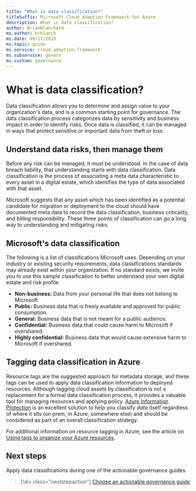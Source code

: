 ```yaml
---
title: "What is data classification?"
titleSuffix: Microsoft Cloud Adoption Framework for Azure
description: What is data classification?
author: BrianBlanchard
ms.author: brblanch
ms.date: 09/17/2019
ms.topic: guide
ms.service: cloud-adoption-framework
ms.subservice: govern
ms.custom: governance
---
```


<!-- markdownlint-disable MD026 -->

# What is data classification?

Data classification allows you to determine and assign value to your organization's data, and is a common starting point for governance. The data classification process categorizes data by sensitivity and business impact in order to identify risks. Once data is classified, it can be managed in ways that protect sensitive or important data from theft or loss.

## Understand data risks, then manage them

Before any risk can be managed, it must be understood. In the case of data breach liability, that understanding starts with data classification. Data classification is the process of associating a meta data characteristic to every asset in a digital estate, which identifies the type of data associated with that asset.

Microsoft suggests that any asset which has been identified as a potential candidate for migration or deployment to the cloud should have documented meta data to record the data classification, business criticality, and billing responsibility. These three points of classification can go a long way to understanding and mitigating risks.

## Microsoft's data classification

The following is a list of classifications Microsoft uses. Depending on your industry or existing security requirements, data classifications standards may already exist within your organization. If no standard exists, we invite you to use this sample classification to better understand your own digital estate and risk profile.

- **Non-business:** Data from your personal life that does not belong to Microsoft.
- **Public:** Business data that is freely available and approved for public consumption.
- **General:** Business data that is not meant for a public audience.
- **Confidential:** Business data that could cause harm to Microsoft if overshared.
- **Highly confidential:** Business data that would cause extensive harm to Microsoft if overshared.

## Tagging data classification in Azure

Resource tags are the suggested approach for metadata storage, and these tags can be used to apply data classification information to deployed resources. Although tagging cloud assets by classification is not a replacement for a formal data classification process, it provides a valuable tool for managing resources and applying policy. [Azure Information Protection](https://docs.microsoft.com/azure/information-protection/what-is-information-protection) is an excellent solution to help you classify _data_ itself regardless of where it sits (on prem, in Azure, somewhere else) and should be considered as part of an overall classification strategy.

For additional information on resource tagging in Azure, see the article on [Using tags to organize your Azure resources](https://docs.microsoft.com/azure/azure-resource-manager/resource-group-using-tags).

## Next steps

Apply data classifications during one of the actionable governance guides.

> [!div class="nextstepaction"]
> [Choose an actionable governance guide](../guides/index.md)
